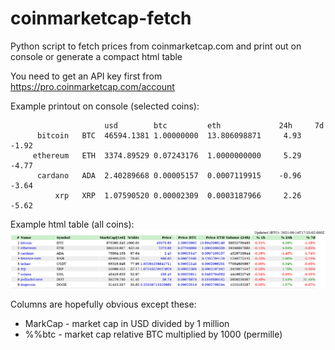 # coinmarketcap-fetch
Python script to fetch prices from coinmarketcap.com and print out on console or generate a compact html table

You need to get an API key first from https://pro.coinmarketcap.com/account

Example printout on console (selected coins):

                         usd        btc         eth             24h     7d
          bitcoin   BTC  46594.1381 1.00000000  13.806098871     4.93   -1.92
         ethereum   ETH  3374.89529 0.07243176  1.0000000000     5.29   -4.77
          cardano   ADA  2.40289668 0.00005157  0.0007119915    -0.96   -3.64
              xrp   XRP  1.07590520 0.00002309  0.0003187966     2.26   -5.62

Example html table (all coins):
![Example html table](https://github.com/tlundqvist/coinmarketcap-fetch/blob/main/example-html-table.png "Example html table")

Columns are hopefully obvious except these:
* MarkCap - market cap in USD divided by 1 million
* %%btc - market cap relative BTC multiplied by 1000 (permille)
